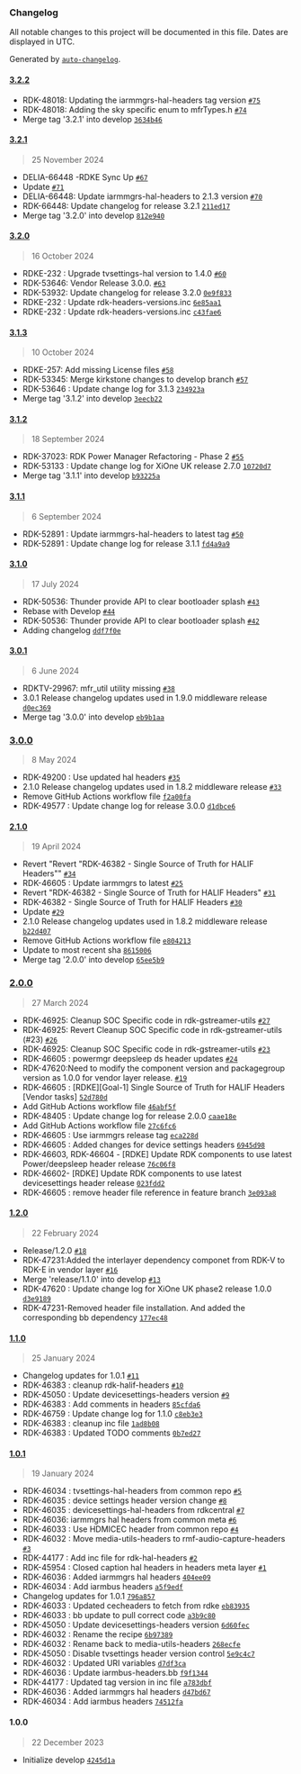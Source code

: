 ### Changelog

All notable changes to this project will be documented in this file. Dates are displayed in UTC.

Generated by [`auto-changelog`](https://github.com/CookPete/auto-changelog).

#### [3.2.2](https://github.com/rdk-e/meta-rdk-halif-headers/compare/3.2.1...3.2.2)

- RDK-48018: Updating the iarmmgrs-hal-headers tag version [`#75`](https://github.com/rdk-e/meta-rdk-halif-headers/pull/75)
- RDK-48018: Adding the sky specific enum to mfrTypes.h [`#74`](https://github.com/rdk-e/meta-rdk-halif-headers/pull/74)
- Merge tag '3.2.1' into develop [`3634b46`](https://github.com/rdk-e/meta-rdk-halif-headers/commit/3634b460006830ae38c444ce7f4de18c2a7fcb1a)

#### [3.2.1](https://github.com/rdk-e/meta-rdk-halif-headers/compare/3.2.0...3.2.1)

> 25 November 2024

- DELIA-66448 -RDKE Sync Up [`#67`](https://github.com/rdk-e/meta-rdk-halif-headers/pull/67)
- Update [`#71`](https://github.com/rdk-e/meta-rdk-halif-headers/pull/71)
- DELIA-66448: Update iarmmgrs-hal-headers to 2.1.3 version [`#70`](https://github.com/rdk-e/meta-rdk-halif-headers/pull/70)
- RDK-66448: Update changelog for release 3.2.1 [`211ed17`](https://github.com/rdk-e/meta-rdk-halif-headers/commit/211ed170e6fa73757c5a46a14411c0b512f50271)
- Merge tag '3.2.0' into develop [`812e940`](https://github.com/rdk-e/meta-rdk-halif-headers/commit/812e9409dc9f7b272f7bc62c644a7a489b8f8103)

#### [3.2.0](https://github.com/rdk-e/meta-rdk-halif-headers/compare/3.1.3...3.2.0)

> 16 October 2024

- RDKE-232 : Upgrade tvsettings-hal version to 1.4.0 [`#60`](https://github.com/rdk-e/meta-rdk-halif-headers/pull/60)
- RDK-53646: Vendor Release 3.0.0. [`#63`](https://github.com/rdk-e/meta-rdk-halif-headers/pull/63)
- RDK-53932: Update changelog for release 3.2.0 [`0e9f833`](https://github.com/rdk-e/meta-rdk-halif-headers/commit/0e9f833212ec4e6b8540e2535df81c484fd942a1)
- RDKE-232 : Update rdk-headers-versions.inc [`6e85aa1`](https://github.com/rdk-e/meta-rdk-halif-headers/commit/6e85aa1d76c3d70c70ea1d301016288836aa46c0)
- RDKE-232 : Update rdk-headers-versions.inc [`c43fae6`](https://github.com/rdk-e/meta-rdk-halif-headers/commit/c43fae6340b8fd2387b4c8c77d6e4c6c001ec9eb)

#### [3.1.3](https://github.com/rdk-e/meta-rdk-halif-headers/compare/3.1.2...3.1.3)

> 10 October 2024

- RDKE-257: Add missing License files [`#58`](https://github.com/rdk-e/meta-rdk-halif-headers/pull/58)
- RDK-53345: Merge kirkstone changes to develop branch [`#57`](https://github.com/rdk-e/meta-rdk-halif-headers/pull/57)
- RDK-53646 : Update change log for 3.1.3 [`234923a`](https://github.com/rdk-e/meta-rdk-halif-headers/commit/234923a4f1e1699fee37a2209977821aeb53d6c2)
- Merge tag '3.1.2' into develop [`3eecb22`](https://github.com/rdk-e/meta-rdk-halif-headers/commit/3eecb227a571e72f4d779f94ad7804c03f20c098)

#### [3.1.2](https://github.com/rdk-e/meta-rdk-halif-headers/compare/3.1.1...3.1.2)

> 18 September 2024

- RDK-37023: RDK Power Manager Refactoring - Phase 2 [`#55`](https://github.com/rdk-e/meta-rdk-halif-headers/pull/55)
- RDK-53133 : Update change log for XiOne UK release 2.7.0 [`10720d7`](https://github.com/rdk-e/meta-rdk-halif-headers/commit/10720d7b41445826475f510c544b3745a811071f)
- Merge tag '3.1.1' into develop [`b93225a`](https://github.com/rdk-e/meta-rdk-halif-headers/commit/b93225af852924cb780e2da231794cad6d29b36e)

#### [3.1.1](https://github.com/rdk-e/meta-rdk-halif-headers/compare/3.1.0...3.1.1)

> 6 September 2024

- RDK-52891 : Update iarmmgrs-hal-headers to latest tag [`#50`](https://github.com/rdk-e/meta-rdk-halif-headers/pull/50)
- RDK-52891 : Update change log for release 3.1.1 [`fd4a9a9`](https://github.com/rdk-e/meta-rdk-halif-headers/commit/fd4a9a9bd5313ce6b2e23230ea98bdd57bf643f1)

#### [3.1.0](https://github.com/rdk-e/meta-rdk-halif-headers/compare/3.0.1...3.1.0)

> 17 July 2024

- RDK-50536: Thunder provide API to clear bootloader splash [`#43`](https://github.com/rdk-e/meta-rdk-halif-headers/pull/43)
- Rebase with Develop [`#44`](https://github.com/rdk-e/meta-rdk-halif-headers/pull/44)
- RDK-50536: Thunder provide API to clear bootloader splash [`#42`](https://github.com/rdk-e/meta-rdk-halif-headers/pull/42)
- Adding changelog [`ddf7f0e`](https://github.com/rdk-e/meta-rdk-halif-headers/commit/ddf7f0e74110206d78ae02417feb20e85c04ba99)

#### [3.0.1](https://github.com/rdk-e/meta-rdk-halif-headers/compare/3.0.0...3.0.1)

> 6 June 2024

- RDKTV-29967: mfr_util utility missing [`#38`](https://github.com/rdk-e/meta-rdk-halif-headers/pull/38)
- 3.0.1 Release changelog updates used in 1.9.0 middleware release [`d0ec369`](https://github.com/rdk-e/meta-rdk-halif-headers/commit/d0ec369e6e7520273f0c73d1cfa51ff25a807bf6)
- Merge tag '3.0.0' into develop [`eb9b1aa`](https://github.com/rdk-e/meta-rdk-halif-headers/commit/eb9b1aaac3a78c9a78935027d1b86fecf73fe732)

### [3.0.0](https://github.com/rdk-e/meta-rdk-halif-headers/compare/2.1.0...3.0.0)

> 8 May 2024

- RDK-49200 : Use updated hal headers [`#35`](https://github.com/rdk-e/meta-rdk-halif-headers/pull/35)
- 2.1.0 Release changelog updates used in 1.8.2 middleware release [`#33`](https://github.com/rdk-e/meta-rdk-halif-headers/pull/33)
- Remove GitHub Actions workflow file [`f2a00fa`](https://github.com/rdk-e/meta-rdk-halif-headers/commit/f2a00fac1d53a652a2290eac732cea68ebafd426)
- RDK-49577 : Update change log for release 3.0.0 [`d1dbce6`](https://github.com/rdk-e/meta-rdk-halif-headers/commit/d1dbce67c2869634015e477dda5afa83cc6d631a)

#### [2.1.0](https://github.com/rdk-e/meta-rdk-halif-headers/compare/2.0.0...2.1.0)

> 19 April 2024

- Revert "Revert "RDK-46382 - Single Source of Truth for HALIF Headers"" [`#34`](https://github.com/rdk-e/meta-rdk-halif-headers/pull/34)
- RDK-46605 : Update iarmmgrs to latest [`#25`](https://github.com/rdk-e/meta-rdk-halif-headers/pull/25)
- Revert "RDK-46382 - Single Source of Truth for HALIF Headers" [`#31`](https://github.com/rdk-e/meta-rdk-halif-headers/pull/31)
- RDK-46382 - Single Source of Truth for HALIF Headers [`#30`](https://github.com/rdk-e/meta-rdk-halif-headers/pull/30)
- Update [`#29`](https://github.com/rdk-e/meta-rdk-halif-headers/pull/29)
- 2.1.0 Release changelog updates used in 1.8.2 middleware release [`b22d407`](https://github.com/rdk-e/meta-rdk-halif-headers/commit/b22d4078708ec628e561109bcd518fb9acd1474c)
- Remove GitHub Actions workflow file [`e804213`](https://github.com/rdk-e/meta-rdk-halif-headers/commit/e804213ce1784fe91edd2d51be149f9b5b206652)
- Update to most recent sha [`8615006`](https://github.com/rdk-e/meta-rdk-halif-headers/commit/8615006fab4338d59984791c1b32c20e7275c188)
- Merge tag '2.0.0' into develop [`65ee5b9`](https://github.com/rdk-e/meta-rdk-halif-headers/commit/65ee5b9f63b1b46ba5448994b2e1e39a028e9bf6)

### [2.0.0](https://github.com/rdk-e/meta-rdk-halif-headers/compare/1.2.0...2.0.0)

> 27 March 2024

- RDK-46925: Cleanup SOC Specific code in rdk-gstreamer-utils [`#27`](https://github.com/rdk-e/meta-rdk-halif-headers/pull/27)
- RDK-46925: Revert Cleanup SOC Specific code in rdk-gstreamer-utils (#23) [`#26`](https://github.com/rdk-e/meta-rdk-halif-headers/pull/26)
- RDK-46925: Cleanup SOC Specific code in rdk-gstreamer-utils [`#23`](https://github.com/rdk-e/meta-rdk-halif-headers/pull/23)
- RDK-46605 : powermgr deepsleep ds header updates [`#24`](https://github.com/rdk-e/meta-rdk-halif-headers/pull/24)
- RDK-47620:Need to modify the component version and packagegroup version as 1.0.0 for vendor layer release. [`#19`](https://github.com/rdk-e/meta-rdk-halif-headers/pull/19)
- RDK-46605 : [RDKE][Goal-1] Single Source of Truth for HALIF Headers [Vendor tasks] [`52d780d`](https://github.com/rdk-e/meta-rdk-halif-headers/commit/52d780d8d334df27240e999cc216ed813887ad79)
- Add GitHub Actions workflow file [`46abf5f`](https://github.com/rdk-e/meta-rdk-halif-headers/commit/46abf5f32be20af674560dd8e27a80e637461879)
- RDK-48405 : Update change log for release 2.0.0 [`caae18e`](https://github.com/rdk-e/meta-rdk-halif-headers/commit/caae18e71e602b5eb9b4778bc6a2ca8483bf0fe8)
- Add GitHub Actions workflow file [`27c6fc6`](https://github.com/rdk-e/meta-rdk-halif-headers/commit/27c6fc6ec4a5524da4e9599c5ad5935767d0008e)
- RDK-46605 : Use iarmmgrs release tag [`eca228d`](https://github.com/rdk-e/meta-rdk-halif-headers/commit/eca228dd5da096b0d765004c80f16f052dcbd9ec)
- RDK-46605 : Added changes for device settings headers [`6945d98`](https://github.com/rdk-e/meta-rdk-halif-headers/commit/6945d98238fd271852ef0fe949280cf503813808)
- RDK-46603, RDK-46604 - [RDKE] Update RDK components to use latest Power/deepsleep header release [`76c06f8`](https://github.com/rdk-e/meta-rdk-halif-headers/commit/76c06f80e18233d9e3e21413e6d12cd3658eb8db)
- RDK-46602- [RDKE] Update RDK components to use latest devicesettings header release [`023fdd2`](https://github.com/rdk-e/meta-rdk-halif-headers/commit/023fdd24fa27b531de58214c6b8fc9c643c2e615)
- RDK-46605 : remove header file reference in feature branch [`3e093a8`](https://github.com/rdk-e/meta-rdk-halif-headers/commit/3e093a8da272377fcdbbd2d18c6624f3da029e14)

#### [1.2.0](https://github.com/rdk-e/meta-rdk-halif-headers/compare/1.1.0...1.2.0)

> 22 February 2024

- Release/1.2.0 [`#18`](https://github.com/rdk-e/meta-rdk-halif-headers/pull/18)
- RDK-47231:Added the interlayer dependency componet from RDK-V to RDK-E in vendor layer [`#16`](https://github.com/rdk-e/meta-rdk-halif-headers/pull/16)
- Merge 'release/1.1.0' into develop [`#13`](https://github.com/rdk-e/meta-rdk-halif-headers/pull/13)
- RDK-47620 : Update change log for XiOne UK phase2 release 1.0.0 [`d3e9189`](https://github.com/rdk-e/meta-rdk-halif-headers/commit/d3e9189095644b849f5b628dfa02679ffb5da0e9)
- RDK-47231-Removed header file installation. And added the corresponding bb dependency [`177ec48`](https://github.com/rdk-e/meta-rdk-halif-headers/commit/177ec481f6827a2318f32ed1699a7daf89cebc5e)

#### [1.1.0](https://github.com/rdk-e/meta-rdk-halif-headers/compare/1.0.1...1.1.0)

> 25 January 2024

- Changelog updates for 1.0.1 [`#11`](https://github.com/rdk-e/meta-rdk-halif-headers/pull/11)
- RDK-46383 : cleanup rdk-halif-headers [`#10`](https://github.com/rdk-e/meta-rdk-halif-headers/pull/10)
- RDK-45050 : Update devicesettings-headers version [`#9`](https://github.com/rdk-e/meta-rdk-halif-headers/pull/9)
- RDK-46383 : Add comments in headers [`85cfda6`](https://github.com/rdk-e/meta-rdk-halif-headers/commit/85cfda64737434539129b148b8e9ada0716692b2)
- RDK-46759 : Update change log for 1.1.0 [`c8eb3e3`](https://github.com/rdk-e/meta-rdk-halif-headers/commit/c8eb3e344d69706b46190149de3ab1f067ff4f82)
- RDK-46383 : cleanup inc file [`1ad8b08`](https://github.com/rdk-e/meta-rdk-halif-headers/commit/1ad8b08add54c4c754aa0eaaed980551aad6a591)
- RDK-46383 : Updated TODO comments [`0b7ed27`](https://github.com/rdk-e/meta-rdk-halif-headers/commit/0b7ed276d0bd9047e75c64182cf6c75658c2dd84)

#### [1.0.1](https://github.com/rdk-e/meta-rdk-halif-headers/compare/1.0.0...1.0.1)

> 19 January 2024

- RDK-46034 : tvsettings-hal-headers from common repo [`#5`](https://github.com/rdk-e/meta-rdk-halif-headers/pull/5)
- RDK-46035 : device settings header version change [`#8`](https://github.com/rdk-e/meta-rdk-halif-headers/pull/8)
- RDK-46035 : devicesettings-hal-headers from rdkcentral [`#7`](https://github.com/rdk-e/meta-rdk-halif-headers/pull/7)
- RDK-46036: iarmmgrs hal headers from common meta [`#6`](https://github.com/rdk-e/meta-rdk-halif-headers/pull/6)
- RDK-46033 : Use HDMICEC header from common repo [`#4`](https://github.com/rdk-e/meta-rdk-halif-headers/pull/4)
- RDK-46032 : Move media-utils-headers to rmf-audio-capture-headers [`#3`](https://github.com/rdk-e/meta-rdk-halif-headers/pull/3)
- RDK-44177 : Add inc file for rdk-hal-headers [`#2`](https://github.com/rdk-e/meta-rdk-halif-headers/pull/2)
- RDK-45954 : Closed caption hal headers in headers meta layer [`#1`](https://github.com/rdk-e/meta-rdk-halif-headers/pull/1)
- RDK-46036 : Added iarmmgrs hal headers [`404ee09`](https://github.com/rdk-e/meta-rdk-halif-headers/commit/404ee096c147c0cc985711685da3a55ff2183276)
- RDK-46034 : Add iarmbus headers [`a5f9edf`](https://github.com/rdk-e/meta-rdk-halif-headers/commit/a5f9edf153e9f8a09a50325ffb66943a7f92590e)
- Changelog updates for 1.0.1 [`796a857`](https://github.com/rdk-e/meta-rdk-halif-headers/commit/796a85797a027b93d89740de1b622a034a5b3720)
- RDK-46033 : Updated cecheaders to fetch from rdke [`eb83935`](https://github.com/rdk-e/meta-rdk-halif-headers/commit/eb839358ffeb2c7c7211b6f0dc647b08619ef09a)
- RDK-46033 : bb update to pull correct code [`a3b9c80`](https://github.com/rdk-e/meta-rdk-halif-headers/commit/a3b9c8008f180c4957a0dad4e09ab7559e30f6dc)
- RDK-45050 : Update devicesettings-headers version [`6d60fec`](https://github.com/rdk-e/meta-rdk-halif-headers/commit/6d60fecefb937ba56af45a12943e90e7e7d04c49)
- RDK-46032 : Rename the recipe [`6b97389`](https://github.com/rdk-e/meta-rdk-halif-headers/commit/6b973891ae4ca368f2ba88322f7f866f0716e06b)
- RDK-46032 : Rename back to media-utils-headers [`268ecfe`](https://github.com/rdk-e/meta-rdk-halif-headers/commit/268ecfeca7fb357604e530dc81a62aca21555244)
- RDK-45050 : Disable tvsettings header version control [`5e9c4c7`](https://github.com/rdk-e/meta-rdk-halif-headers/commit/5e9c4c728f1d2dfe2d77b3a5439ac48147597555)
- RDK-46032 : Updated URI variables [`d7df3ca`](https://github.com/rdk-e/meta-rdk-halif-headers/commit/d7df3ca203c2b4c1b68486a090f1f619e2b7abac)
- RDK-46036 : Update iarmbus-headers.bb [`f9f1344`](https://github.com/rdk-e/meta-rdk-halif-headers/commit/f9f13446f242348336bfc516f9fa0e5d0190e584)
- RDK-44177 : Updated tag version in inc file [`a783dbf`](https://github.com/rdk-e/meta-rdk-halif-headers/commit/a783dbf13f350cdabaa9abb9d8d7dc9f5cf4f246)
- RDK-46036 : Added iarmmgrs hal headers [`d47bd67`](https://github.com/rdk-e/meta-rdk-halif-headers/commit/d47bd67ae7b491f908ca37a3bc5d7716cf743b62)
- RDK-46034 : Add iarmbus headers [`74512fa`](https://github.com/rdk-e/meta-rdk-halif-headers/commit/74512fa1df009a9ee5f1ca1ddf3b6141e197dc07)

#### 1.0.0

> 22 December 2023

- Initialize develop [`4245d1a`](https://github.com/rdk-e/meta-rdk-halif-headers/commit/4245d1ac3dddd7f78390797dda69ea9c21a3e453)
